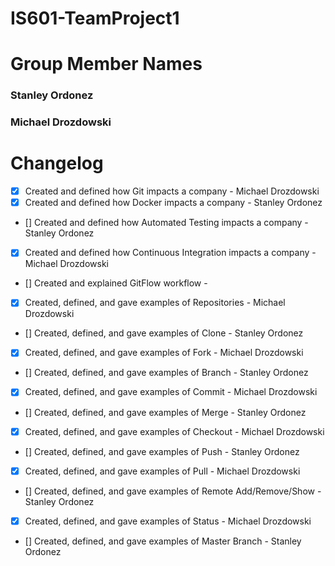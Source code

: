 # IS601-TeamProject1

# Group Member Names
### Stanley Ordonez
### Michael Drozdowski

# Changelog

- [x] Created and defined how Git impacts a company - Michael Drozdowski
- [x] Created and defined how Docker impacts a company - Stanley Ordonez
- [] Created and defined how Automated Testing impacts a company - Stanley Ordonez
- [x] Created and defined how Continuous Integration impacts a company - Michael Drozdowski
- [] Created and explained GitFlow workflow -
- [x] Created, defined, and gave examples of Repositories - Michael Drozdowski
- [] Created, defined, and gave examples of Clone - Stanley Ordonez
- [x] Created, defined, and gave examples of Fork - Michael Drozdowski
- [] Created, defined, and gave examples of Branch - Stanley Ordonez
- [x] Created, defined, and gave examples of Commit - Michael Drozdowski
- [] Created, defined, and gave examples of Merge - Stanley Ordonez
- [x] Created, defined, and gave examples of Checkout - Michael Drozdowski
- [] Created, defined, and gave examples of Push - Stanley Ordonez
- [x] Created, defined, and gave examples of Pull - Michael Drozdowski
- [] Created, defined, and gave examples of Remote Add/Remove/Show - Stanley Ordonez
- [x] Created, defined, and gave examples of Status - Michael Drozdowski
- [] Created, defined, and gave examples of Master Branch - Stanley Ordonez